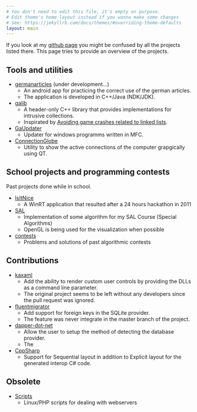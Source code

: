 ```yaml
---
# You don't need to edit this file, it's empty on purpose.
# Edit theme's home layout instead if you wanna make some changes
# See: https://jekyllrb.com/docs/themes/#overriding-theme-defaults
layout: main
---
```


If you look at my [github page](https://github.com/ha11owed/) 
you might be confused by all the projects listed there.
This page tries to provide an overview of the projects.

## Tools and utilities

* [germanarticles](https://github.com/ha11owed/germanarticles) (under development...)
  * An android app for practicing the correct use of the german articles.
  * The application is developed in C++/Java (NDK/JDK).
* [galib](https://github.com/ha11owed/galib)
  * A header-only C++ library that provides implementations for intrusive collections.
  * Inspirated by [Avoiding game crashes related to linked lists](http://www.codeofhonor.com/blog/avoiding-game-crashes-related-to-linked-lists).
* [GaUpdater](https://github.com/ha11owed/gaupdater/tree/master/GaUpdater)
  * Updater for windows programms written in MFC.
* [ConnectionGlobe](https://github.com/ha11owed/ConnectionGlobe)
  * Utility to show the active connections of the computer grapgically using QT.

## School projects and programming contests

Past projects done while in school.

* [IsItNice](https://github.com/ha11owed/IsItNice)
  * A WinRT application that resulted after a 24 hours hackathon in 2011
* [SAL](https://github.com/ha11owed/SAL)
  * Implementation of some algorithm for my SAL Course (Special Algorithms)
  * OpenGL is being used for the visualization when possible
* [contests](https://github.com/ha11owed/contests)
  * Problems and solutions of past algorithmic contests

## Contributions

* [kaxaml](https://github.com/ha11owed/kaxaml)
  * Add the ability to render custom user controls by providing the DLLs as a command line parameter.
  * The original project seems to be left without any developers since the pull request was ignored.
* [fluentmigrator](https://github.com/ha11owed/fluentmigrator)
  * Add support for foreign keys in the SQLite provider.
  * The feature was never integrate in the master branch of the project.
* [dapper-dot-net](https://github.com/ha11owed/dapper-dot-net)
  * Allow the user to setup the method of detecting the database provider.
  * The 
* [CppSharp](https://github.com/ha11owed/CppSharp)
  * Support for Sequential layout in addition to Explicit layout for the generated interop C# code.

## Obsolete

* [Scripts](https://github.com/ha11owed/Scripts)
  * Linux/PHP scripts for dealing with webservers
